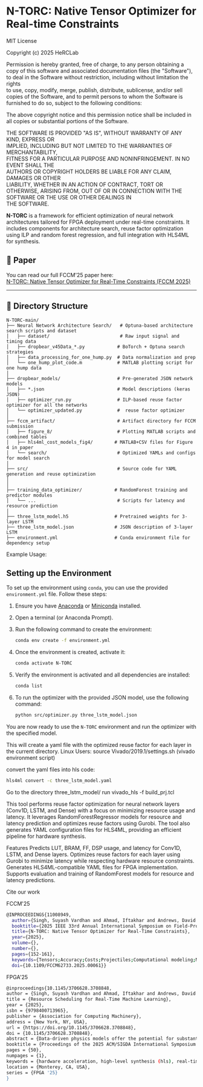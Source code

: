

# N-TORC: Native Tensor Optimizer for Real-time Constraints
MIT License

Copyright (c) 2025 HeRCLab

Permission is hereby granted, free of charge, to any person obtaining a copy
of this software and associated documentation files (the "Software"), to deal
in the Software without restriction, including without limitation the rights  
to use, copy, modify, merge, publish, distribute, sublicense, and/or sell      
copies of the Software, and to permit persons to whom the Software is         
furnished to do so, subject to the following conditions:                       

The above copyright notice and this permission notice shall be included in    
all copies or substantial portions of the Software.                            

THE SOFTWARE IS PROVIDED "AS IS", WITHOUT WARRANTY OF ANY KIND, EXPRESS OR    
IMPLIED, INCLUDING BUT NOT LIMITED TO THE WARRANTIES OF MERCHANTABILITY,      
FITNESS FOR A PARTICULAR PURPOSE AND NONINFRINGEMENT. IN NO EVENT SHALL THE   
AUTHORS OR COPYRIGHT HOLDERS BE LIABLE FOR ANY CLAIM, DAMAGES OR OTHER        
LIABILITY, WHETHER IN AN ACTION OF CONTRACT, TORT OR OTHERWISE, ARISING FROM, 
OUT OF OR IN CONNECTION WITH THE SOFTWARE OR THE USE OR OTHER DEALINGS IN     
THE SOFTWARE.


**N-TORC** is a framework for efficient optimization of neural network architectures tailored for FPGA deployment under real-time constraints. It includes components for architecture search, reuse factor optimization using ILP and random forest regression, and full integration with HLS4ML for synthesis.

## 📄 Paper

You can read our full FCCM'25 paper here:  
[N-TORC: Native Tensor Optimizer for Real-Time Constraints (FCCM 2025)](./docs/N_TORC_FCCM_2025.pdf)


---

## 🔧 Directory Structure

```
N-TORC-main/
├── Neural Network Architecture Search/   # Optuna-based architecture search scripts and dataset
│   ├── dataset/                          # Raw input signal and timing data
│   ├── dropbear_v45Data_*.py            # BoTorch + Optuna search strategies
│   ├── data_processing_for_one_hump.py  # Data normalization and prep
│   └── one_hump_plot_code.m             # MATLAB plotting script for one hump data
│
├── dropbear_models/                     # Pre-generated JSON network models
│   ├── *.json                           # Model descriptions (keras JSON)
│   ├── optimizer_run.py                 # ILP-based reuse factor optimizer for all the networks
│   └── optimizer_updated.py             #  reuse factor optimizer
│
├── fccm_artifact/                       # Artifact directory for FCCM submission
│   ├── figure_8/                        # Plotting MATLAB scripts and combined tables
│   ├── hls4ml_cost_models_fig4/        # MATLAB+CSV files for Figure 4 in paper
│   └── search/                          # Optimized YAMLs and configs for model search
│
├── src/                                 # Source code for YAML generation and reuse optimization
│  
│
├── training_data_optimizer/            # RandomForest training and predictor modules
│   └── ...                              # Scripts for latency and resource prediction
│
├── three_lstm_model.h5                 # Pretrained weights for 3-layer LSTM
├── three_lstm_model.json               # JSON description of 3-layer LSTM
├── environment.yml                     # Conda environment file for dependency setup

```


Example Usage: 
## Setting up the Environment

To set up the environment using `conda`, you can use the provided `environment.yml` file. Follow these steps:

1. Ensure you have [Anaconda](https://www.anaconda.com/products/distribution) or [Miniconda](https://docs.conda.io/en/latest/miniconda.html) installed.
   
2. Open a terminal (or Anaconda Prompt).

3. Run the following command to create the environment:

    ```bash
    conda env create -f environment.yml
    ```

4. Once the environment is created, activate it:

    ```bash
    conda activate N-TORC
    ```

5. Verify the environment is activated and all dependencies are installed:

    ```bash
    conda list
    ```

6. To run the optimizer with the provided JSON model, use the following command:

    ```bash
    python src/optimizer.py three_lstm_model.json
    ```

You are now ready to use the `N-TORC` environment and run the optimizer with the specified model.


This will create a yaml file with the optimized reuse factor for each layer in the current directory.
Linux Users:
source Vivado/2019.1/settings.sh (vivado environment script)

convert the yaml files into hls code:
  ```bash
hls4ml convert -c three_lstm_model.yaml
```
Go to the directory three_lstm_model/
run vivado_hls -f build_prj.tcl

This tool performs reuse factor optimization for neural network layers (Conv1D, LSTM, and Dense) with a focus on minimizing resource usage and latency. It leverages RandomForestRegressor models for resource and latency prediction and optimizes reuse factors using Gurobi. The tool also generates YAML configuration files for HLS4ML, providing an efficient pipeline for hardware synthesis.

Features
Predicts LUT, BRAM, FF, DSP usage, and latency for Conv1D, LSTM, and Dense layers.
Optimizes reuse factors for each layer using Gurobi to minimize latency while respecting hardware resource constraints.
Generates HLS4ML-compatible YAML files for FPGA implementation.
Supports evaluation and training of RandomForest models for resource and latency predictions.

Cite our work


FCCM'25
```bash
@INPROCEEDINGS{11008949,
  author={Singh, Suyash Vardhan and Ahmad, Iftakhar and Andrews, David and Huang, Miaoqing and Downey, Austin R.J. and Bakos, Jason D.},
  booktitle={2025 IEEE 33rd Annual International Symposium on Field-Programmable Custom Computing Machines (FCCM)}, 
  title={N-TORC: Native Tensor Optimizer for Real-Time Constraints}, 
  year={2025},
  volume={},
  number={},
  pages={152-161},
  keywords={Tensors;Accuracy;Costs;Projectiles;Computational modeling;Memory management;Stochastic processes;Hyperparameter optimization;Real-time systems;Optimization;machine learning;real-time;high-level synthesis;hls4ml;performance modeling},
  doi={10.1109/FCCM62733.2025.00061}}


```

FPGA'25

```bash
@inproceedings{10.1145/3706628.3708848,
author = {Singh, Suyash Vardhan and Ahmad, Iftakhar and Andrews, David and Huang, Miaoqing and Downey, Austin R. J. and Bakos, Jason D.},
title = {Resource Scheduling for Real-Time Machine Learning},
year = {2025},
isbn = {9798400713965},
publisher = {Association for Computing Machinery},
address = {New York, NY, USA},
url = {https://doi.org/10.1145/3706628.3708848},
doi = {10.1145/3706628.3708848},
abstract = {Data-driven physics models offer the potential for substantially increasing the sample rate for applications in high-rate cyberphys- ical systems, such as model predictive control, structural health monitoring, and online smart sensing. Making this practical re- quires new model deployment tools that search for networks with maximum accuracy while meeting both real-time performance and resource constraints. Tools that generate customized architectures for machine learning models, such as HLS4ML and FINN, require manual control over latency and cost trade-offs for each layer. This poster describes a proposed end-to-end framework that combines Bayesian optimization for neural architecture search with Integer Linear Optimization of layer cost-latency trade-off using HLS4ML ''reuse factors''. The proposed framework is shown in Fig. 1 and consists of a performance model training phase and two model deployment stages. The performance model training phase generates training data and trains a model to predict the resource cost and latency of an HLS4ML deployment of a given layer and associated reuse factor on a given FPGA. The first model deployment stage takes training, test, and validation data for a physical system-in this case, the Dynamic Reproduction of Projectiles in Ballistic Environments for Advanced Research (DROPBEAR) dataset-and searches the hyper- parameter space for Pareto optimal models with respect to latency and workload, as measured by the number of multiplies required for one forward pass. For each of the models generated, a second stage uses the performance model to optimize the reuse factor of each layer to guarantee that the whole model meets the resource constraint while minimizing end-to-end latency. Table 1 shows the benefit of the reuse factor optimizer that comprises the second stage of the model deployment phase, The results compare the performance of a baseline stochastic search to that of our proposed optimizer for an example model consisting of four convolutional layers, three LSTM layers, and one dense layer. The results show sample stochastic search runs having 1K, 10K, 100K, and 1M trials over a total search space of 209 million reuse factor permutations. The stochastic search reaches a point of diminishing returns with latency 205 𝜂 while the optimizer achieves a latency of 190 𝜂 and requires roughly 1000X less search time.},
booktitle = {Proceedings of the 2025 ACM/SIGDA International Symposium on Field Programmable Gate Arrays},
pages = {50},
numpages = {1},
keywords = {hardware acceleration, high-level synthesis (hls), real-time control systems, resource scheduling},
location = {Monterey, CA, USA},
series = {FPGA '25}
}
```
